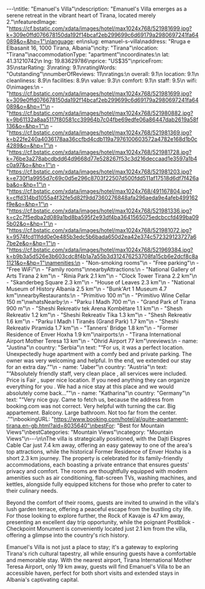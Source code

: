 ---\ntitle: "Emanuel's Villa"\ndescription: "Emanuel's Villa emerges as a serene retreat in the vibrant heart of Tirana, located merely 2."\nfeaturedImage: "https://cf.bstatic.com/xdata/images/hotel/max1024x768/521981699.jpg?k=309e0ffd076678150da192f14bcaf2eb299699c6d69179a2980697241fa64089&o=&hp=1"\nlanguage: en\nslug: emanuel-s-villa\naddress: "Rruga e Elbasanit 16, 1000 Tirana, Albania"\ncity: "Tirana"\nlocation: "Tirana"\naccommodationType: "apartment"\ncoordinates:\n  lat: 41.31210742\n  lng: 19.83629786\nprice: "US$35"\npriceFrom: 35\nstarRating: 3\nrating: 9.1\nratingWords: "Outstanding"\nnumberOfReviews: 11\nratings:\n  overall: 9.1\n  location: 9.1\n  cleanliness: 8.9\n  facilities: 8.9\n  value: 9.3\n  comfort: 9.1\n  staff: 9.5\n  wifi: 0\nimages:\n  - "https://cf.bstatic.com/xdata/images/hotel/max1024x768/521981699.jpg?k=309e0ffd076678150da192f14bcaf2eb299699c6d69179a2980697241fa64089&o=&hp=1"\n  - "https://cf.bstatic.com/xdata/images/hotel/max1024x768/521980882.jpg?k=9b61132a8aa5117f80581cc39964b7c04fbe69edfe06a86447dab2619a58f136&o=&hp=1"\n  - "https://cf.bstatic.com/xdata/images/hotel/max1024x768/521981369.jpg?k=b22fe240a4036178aa36ccfbd4cdb119a7976100603572a4782e168d1b0c4289&o=&hp=1"\n  - "https://cf.bstatic.com/xdata/images/hotel/max1024x768/521981728.jpg?k=76be3a278abcdbdd64d9668d77e528267f53c3d216deccaad1e3597a1b4c0a97&o=&hp=1"\n  - "https://cf.bstatic.com/xdata/images/hotel/max1024x768/521981203.jpg?k=e730f1a9955d7c69c0d5e296c8703f22507d500fdd511af17518d6df7f426aba&o=&hp=1"\n  - "https://cf.bstatic.com/xdata/images/hotel/max1024x768/491167804.jpg?k=cffd314bd1055a4f32fe5d82f9dd7360276848afa296aeda9e4afeb499162f9e&o=&hp=1"\n  - "https://cf.bstatic.com/xdata/images/hotel/max1024x768/521981336.jpg?k=c2c7f5edba2d089a1bd8ba595f2e93df4ba3641565075edcbccfd499ba095b02&o=&hp=1"\n  - "https://cf.bstatic.com/xdata/images/hotel/max1024x768/521981072.jpg?k=9574fcd11fdd0e0e485b3edc5b6bada650d2ea42e374c572329123727a67be2e&o=&hp=1"\n  - "https://cf.bstatic.com/xdata/images/hotel/max1024x768/521969384.jpg?k=b9b3a5d526e3b603cdc8f4b1a7a55b3d312476253708fa15cb6e2dcf8c8a1121&o=&hp=1"\namenities:\n  - "Non-smoking rooms"\n  - "Free parking"\n  - "Free WiFi"\n  - "Family rooms"\nnearbyAttractions:\n  - "National Gallery of Arts Tirana 2 km"\n  - "Rinia Park 2.1 km"\n  - "Clock Tower Tirana 2.2 km"\n  - "Skanderbeg Square 2.3 km"\n  - "House of Leaves 2.3 km"\n  - "National Museum of History Albania 2.5 km"\n  - "Bunk'Art 1 Museum 4.7 km"\nnearbyRestaurants:\n  - "Primitivo 100 m"\n  - "Primitivo Wine Cellar 150 m"\nwhatsNearby:\n  - "Parku I Madh 700 m"\n  - "Grand Park of Tirana 900 m"\n  - "Sheshi Rekreativ tek Arena Kombëtare 1.1 km"\n  - "Shesh Rekreativ 1.2 km"\n  - "Sheshi Rekreativ Tika 1.3 km"\n  - "Shesh Rekreativ 1.6 km"\n  - "Parku I Madh I Tiranës (Grand Park) 1.7 km"\n  - "Sheshi Rekreativ Piramida 1.7 km"\n  - "Tanners' Bridge 1.8 km"\n  - "Former Residence of Enver Hoxha 1.9 km"\nairports:\n  - "Tirana International Airport Mother Teresa 13 km"\n  - "Ohrid Airport 77 km"\nreviews:\n  - name: "Justina"\n    country: "Serbia"\n    text: "“For us, it was a perfect location. Unexpectedly huge apartment with a comfy bed and private parking. The owner was very welcoming and helpful. In the end, we extended our stay for an extra day.”"\n  - name: "Jaber"\n    country: "Austria"\n    text: "“Absolutely friendly staff, very clean place , all services were included. Price is Fair , super nice location. If you need anything they can organize everything for you . We had a nice stay at this place and we would absolutely come back...”"\n  - name: "Katharina"\n    country: "Germany"\n    text: "“Very nice guy. Came to fetch us, because the address from booking.com was not correct.
Very helpful with turning the car.
Big appartement. Balcony. Large bathroom. Not too far from the center. .”"\nbookingURL: "https://www.booking.com/hotel/al/quite-apartament-tirana.en-gb.html?aid=8035640"\nbestFor: "Best for Mountain Views"\nbestCategories: "Mountain Views"\ncategory: "Mountain Views"\n---\n\nThe villa is strategically positioned, with the Dajti Ekspres Cable Car just 7.4 km away, offering an easy gateway to one of the area's top attractions, while the historical Former Residence of Enver Hoxha is a short 2.3 km journey. The property is celebrated for its family-friendly accommodations, each boasting a private entrance that ensures guests' privacy and comfort. The rooms are thoughtfully equipped with modern amenities such as air conditioning, flat-screen TVs, washing machines, and kettles, alongside fully equipped kitchens for those who prefer to cater to their culinary needs.

Beyond the comfort of their rooms, guests are invited to unwind in the villa's lush garden terrace, offering a peaceful escape from the bustling city life. For those looking to explore further, the Rock of Kavaje is 47 km away, presenting an excellent day trip opportunity, while the poignant Postbllok - Checkpoint Monument is conveniently located just 2.1 km from the villa, offering a glimpse into the country's rich history.

Emanuel's Villa is not just a place to stay; it's a gateway to exploring Tirana's rich cultural tapestry, all while ensuring guests have a comfortable and memorable stay. With the nearest airport, Tirana International Mother Teresa Airport, only 19 km away, guests will find Emanuel's Villa to be an accessible haven, perfect for both short visits and extended stays in Albania's captivating capital.